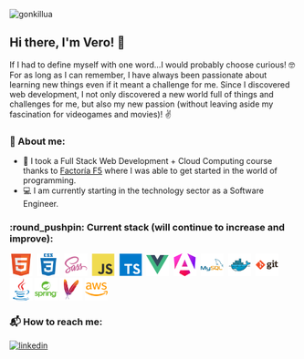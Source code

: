 ![gonkillua](https://github.com/verosampedro/verosampedro/assets/146768253/a101fe84-3b7d-4ae9-8b5a-291ea8ab6565)

## Hi there, I'm Vero! 👋

If I had to define myself with one word...I would probably choose curious! :nerd_face: For as long as I can remember, I have always been passionate about learning new things even if it meant a challenge for me. Since I discovered web development, I not only discovered a new world full of things and challenges for me, but also my new passion (without leaving aside my fascination for videogames and movies)! :v:

### 🙋 About me: 

- 🌱 I took a Full Stack Web Development + Cloud Computing course thanks to [Factoría F5](https://github.com/FactoriaF5-Asturias) where I was able to get started in the world of programming.
- 💻 I am currently starting in the technology sector as a Software Engineer.

<div align="left">
    <h3> :round_pushpin: Current stack (will continue to increase and improve): </h3>
    <div id="tech">
        <img src="https://github.com/devicons/devicon/blob/master/icons/html5/html5-original.svg" title="HTML5" alt="HTML" width="40" height="40"/>&nbsp;
        <img src="https://github.com/devicons/devicon/blob/master/icons/css3/css3-plain-wordmark.svg"  title="CSS3" alt="CSS" width="40" height="40"/>&nbsp;
        <img src="https://github.com/devicons/devicon/blob/master/icons/sass/sass-original.svg"  title="Sass" alt="Sass" width="40" height="40"/>&nbsp;
        <img src="https://github.com/devicons/devicon/blob/master/icons/javascript/javascript-original.svg" title="JavaScript" alt="JavaScript" width="40" height="40"/>&nbsp;
        <img src="https://github.com/devicons/devicon/blob/master/icons/typescript/typescript-plain.svg" title="Typescript" alt="Typescript" width="40" height="40"/>&nbsp;
        <img src="https://github.com/devicons/devicon/blob/master/icons/vuejs/vuejs-original.svg" title="Vue" alt="Vue" width="40" height="40"/>&nbsp;
        <img src="https://github.com/devicons/devicon/blob/master/icons/angular/angular-original.svg" title="Angular" alt="Angular" width="40" height="40"/>&nbsp;
        <img src="https://github.com/devicons/devicon/blob/master/icons/mysql/mysql-original-wordmark.svg" title="MySQL"  alt="MySQL" width="40" height="40"/>&nbsp;
        <img src="https://github.com/devicons/devicon/blob/master/icons/docker/docker-original.svg" title="Docker"  alt="Docker" width="40" height="40"/>&nbsp;
        <img src="https://github.com/devicons/devicon/blob/master/icons/git/git-original-wordmark.svg" title="Git" **alt="Git" width="40" height="40"/>    
        <img src="https://github.com/devicons/devicon/blob/master/icons/java/java-original.svg" title="Java" **alt="Java" width="40" height="40"/>
        <img src="https://github.com/devicons/devicon/blob/master/icons/spring/spring-original-wordmark.svg" title="Spring" **alt="Spring" width="40" height="40"/>
        <img src="https://github.com/devicons/devicon/blob/master/icons/maven/maven-original.svg" title="Maven" **alt="Maven" width="40" height="40"/>
        <img src="https://github.com/devicons/devicon/blob/master/icons/amazonwebservices/amazonwebservices-plain-wordmark.svg" title="AWS" **alt="AWS" width="40" height="40"/>
    </div>
</div>

### 📬 How to reach me: 

<a href="https://linkedin.com/in/verosampedro/" target="_blank">
<img src=https://img.shields.io/badge/linkedin-%231E77B5.svg?&style=for-the-badge&logo=linkedin&logoColor=white alt=linkedin style="margin-bottom: 5px;" />






